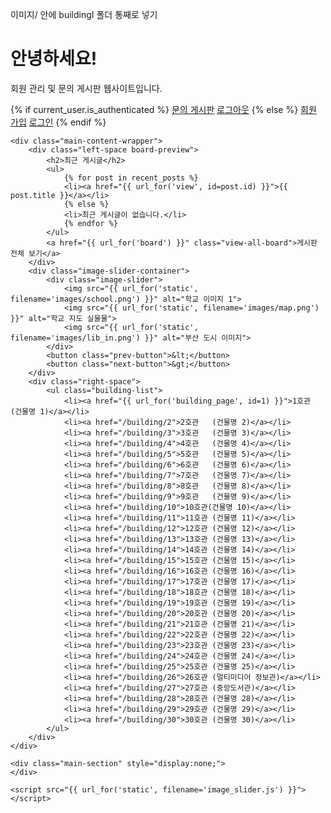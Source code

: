 이미지/ 안에 buildingI 폴더 통째로 넣기

<!DOCTYPE html>
<html lang="ko">

<head>
    <meta charset="UTF-8">
    <title>회원 관리 및 문의 게시판</title>
    <link rel="stylesheet" href="{{ url_for('static', filename='style.css') }}">
    <link rel="stylesheet" href="{{ url_for('static', filename='image_slider.css') }}">
    <style>
        /* style.css로 이동할 스타일 정의는 여기에서 제외 */
    </style>
</head>

<body>
    <div class="top-section">
        <div class="top-section-text">
            <h1>안녕하세요!</h1>
            <p>회원 관리 및 문의 게시판 웹사이트입니다.</p>
        </div>
        <div class="top-section-links">
            {% if current_user.is_authenticated %}
            <a href="{{ url_for('board') }}">문의 게시판</a>
            <a href="{{ url_for('logout') }}">로그아웃</a>
            {% else %}
            <a href="{{ url_for('register') }}">회원 가입</a>
            <a href="{{ url_for('login') }}">로그인</a>
            {% endif %}
        </div>
    </div>

    <div class="main-content-wrapper">
        <div class="left-space board-preview">
            <h2>최근 게시글</h2>
            <ul>
                {% for post in recent_posts %}
                <li><a href="{{ url_for('view', id=post.id) }}">{{ post.title }}</a></li>
                {% else %}
                <li>최근 게시글이 없습니다.</li>
                {% endfor %}
            </ul>
            <a href="{{ url_for('board') }}" class="view-all-board">게시판 전체 보기</a>
        </div>
        <div class="image-slider-container">
            <div class="image-slider">
                <img src="{{ url_for('static', filename='images/school.png') }}" alt="학교 이미지 1">
                <img src="{{ url_for('static', filename='images/map.png') }}" alt="학교 지도 실물물">
                <img src="{{ url_for('static', filename='images/lib_in.png') }}" alt="부산 도시 이미지">
            </div>
            <button class="prev-button">&lt;</button>
            <button class="next-button">&gt;</button>
        </div>
        <div class="right-space">
            <ul class="building-list">
                <li><a href="{{ url_for('building_page', id=1) }}">1호관 (건물명 1)</a></li>
                <li><a href="/building/2">2호관   (건물명 2)</a></li>
                <li><a href="/building/3">3호관   (건물명 3)</a></li>
                <li><a href="/building/4">4호관   (건물명 4)</a></li>
                <li><a href="/building/5">5호관   (건물명 5)</a></li>
                <li><a href="/building/6">6호관   (건물명 6)</a></li>
                <li><a href="/building/7">7호관   (건물명 7)</a></li>
                <li><a href="/building/8">8호관   (건물명 8)</a></li>
                <li><a href="/building/9">9호관   (건물명 9)</a></li>
                <li><a href="/building/10">10호관(건물명 10)</a></li>
                <li><a href="/building/11">11호관 (건물명 11)</a></li>
                <li><a href="/building/12">12호관 (건물명 12)</a></li>
                <li><a href="/building/13">13호관 (건물명 13)</a></li>
                <li><a href="/building/14">14호관 (건물명 14)</a></li>
                <li><a href="/building/15">15호관 (건물명 15)</a></li>
                <li><a href="/building/16">16호관 (건물명 16)</a></li>
                <li><a href="/building/17">17호관 (건물명 17)</a></li>
                <li><a href="/building/18">18호관 (건물명 18)</a></li>
                <li><a href="/building/19">19호관 (건물명 19)</a></li>
                <li><a href="/building/20">20호관 (건물명 20)</a></li>
                <li><a href="/building/21">21호관 (건물명 21)</a></li>
                <li><a href="/building/22">22호관 (건물명 22)</a></li>
                <li><a href="/building/23">23호관 (건물명 23)</a></li>
                <li><a href="/building/24">24호관 (건물명 24)</a></li>
                <li><a href="/building/25">25호관 (건물명 25)</a></li>
                <li><a href="/building/26">26호관 (멀티미디어 정보관)</a></li>
                <li><a href="/building/27">27호관 (중앙도서관)</a></li>
                <li><a href="/building/28">28호관 (건물명 28)</a></li>
                <li><a href="/building/29">29호관 (건물명 29)</a></li>
                <li><a href="/building/30">30호관 (건물명 30)</a></li>
            </ul>
        </div>
    </div>

    <div class="main-section" style="display:none;">
    </div>

    <script src="{{ url_for('static', filename='image_slider.js') }}"></script>
</body>

</html>
